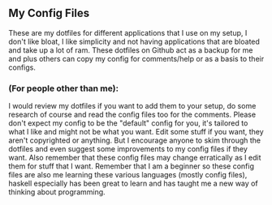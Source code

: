 ## My Config Files

These are my dotfiles for different applications that I use on my setup, I don't like bloat, I like simplicity and not having applications that are bloated and take up a lot of ram. These dotfiles on Github act as a backup for me and plus others can copy my config for comments/help or as a basis to their configs.

### (For people other than me):
I would review my dotfiles if you want to add them to your setup, do some research of course and read the config files too for the comments. Please don't expect my config to be the "default" config for you, it's tailored to what I like and might not be what you want. Edit some stuff if you want, they aren't copyrighted or anything. But I encourage anyone to skim through the dotfiles and even suggest some improvements to my config files if they want. Also remember that these config files may change erratically as I edit them for stuff that I want. Remember that I am a beginner so these config files are also me learning these various languages (mostly config files), haskell especially has been great to learn and has taught me a new way of thinking about programming.
